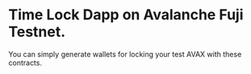 # Time Lock Dapp on Avalanche Fuji Testnet.

You can simply generate wallets for locking your test AVAX with these contracts.


